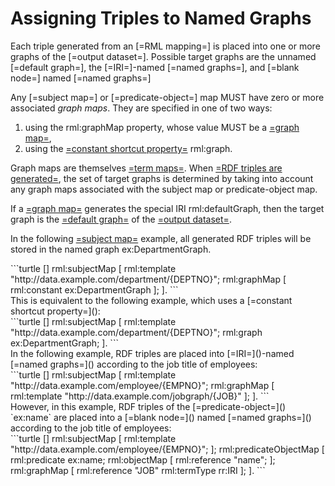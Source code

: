 # Assigning Triples to Named Graphs

Each triple generated from an [=RML mapping=] is placed into one or more graphs of the [=output dataset=]. Possible target graphs are the unnamed [=default graph=], the [=IRI=]-named [=named graphs=], and [=blank node=] named [=named graphs=]

Any [=subject map=] or [=predicate-object=] map MUST have zero or more associated <dfn>graph maps</dfn>. They are specified in one of two ways:

1. using the rml:graphMap property, whose value MUST be a [=graph map=](),
2. using the [=constant shortcut property=]() rml:graph.

Graph maps are themselves [=term maps=](). When [=RDF triples are generated=](), the set of target graphs is determined by taking into account any graph maps associated with the subject map or predicate-object map.

If a [=graph map=]() generates the special IRI rml:defaultGraph, then the target graph is the [=default graph=]() of the [=output dataset=]().

In the following [=subject map=]() example, all generated RDF triples will be stored in the named graph ex:DepartmentGraph.
<aside class="ex-mapping">
```turtle
[]  rml:subjectMap [
      rml:template "http://data.example.com/department/{DEPTNO}";
      rml:graphMap [ rml:constant ex:DepartmentGraph ];
].
```
</aside>
This is equivalent to the following example, which uses a [=constant shortcut property=]():
<aside class="ex-mapping">
```turtle
[]  rml:subjectMap [
      rml:template "http://data.example.com/department/{DEPTNO}";
      rml:graph ex:DepartmentGraph;
].
```
</aside>
In the following example, RDF triples are placed into [=IRI=]()-named [=named graphs=]() according to the job title of employees:
<aside class="ex-mapping">
```turtle
[]  rml:subjectMap [
      rml:template "http://data.example.com/employee/{EMPNO}";
      rml:graphMap [ rml:template "http://data.example.com/jobgraph/{JOB}" ];
].
```
</aside>
However, in this example, RDF triples of the [=predicate-object=]() `ex:name` are placed into a [=blank node=]() named [=named graphs=]() according to the job title of employees:
<aside class="ex-mapping">
```turtle
[]  rml:subjectMap [
      rml:template "http://data.example.com/employee/{EMPNO}";
    ];
    rml:predicateObjectMap [
      rml:predicate ex:name;
      rml:objectMap [ rml:reference "name"; ];
      rml:graphMap [
        rml:reference "JOB"
        rml:termType rr:IRI
      ];
    ].
```
</aside>

